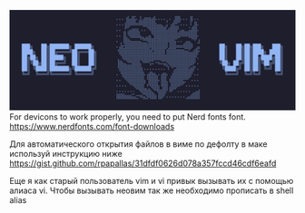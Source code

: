 ![bruh](https://github.com/Komar0ff/dotfiles/blob/master/img.png)
For devicons to work properly, you need to put Nerd fonts font. 
https://www.nerdfonts.com/font-downloads

Для автоматического открытия файлов в виме по дефолту в маке используй инструкцию ниже
https://gist.github.com/rpapallas/31dfdf0626d078a357fccd46cdf6eafd

Еще я как старый пользователь vim и vi привык вызывать их с помощью алиаса vi. 
Чтобы вызывать неовим так же необходимо прописать в shell alias
